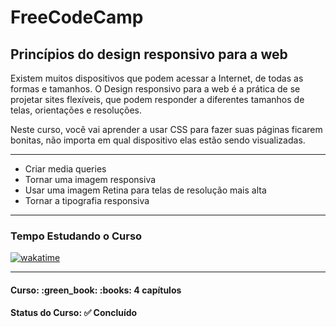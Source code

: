 <h1>FreeCodeCamp</h1>
<h2>Princípios do design responsivo para a web</h2>

<p>Existem muitos dispositivos que podem acessar a Internet, de todas as formas e tamanhos. O Design responsivo para a web é a prática de se projetar sites flexíveis, que podem responder a diferentes tamanhos de telas, orientações e resoluções.</p>

<p>Neste curso, você vai aprender a usar CSS para fazer suas páginas ficarem bonitas, não importa em qual dispositivo elas estão sendo visualizadas.</p>

<hr>

<ul>
  <li>Criar media queries</li>
  <li>Tornar uma imagem responsiva</li>
  <li>Usar uma imagem Retina para telas de resolução mais alta</li>
  <li>Tornar a tipografia responsiva</li>
</ul>

<hr>

<h3>Tempo Estudando o Curso</h3>

<p>
  <a href="https://wakatime.com/badge/github/EdiJunior88/FreeCodeCamp_Principios_do_Design_Responsivo">
    <img src="https://wakatime.com/badge/github/EdiJunior88/FreeCodeCamp_Principios_do_Design_Responsivo.svg" alt="wakatime">
  </a>
</p>

<hr>

<h4><b>Curso:</b> :green_book: :books: 4 capítulos</h4>
<h4><b>Status do Curso:</b> ✅ Concluído</h4>